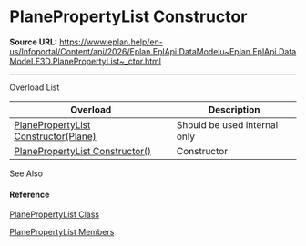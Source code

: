 # PlanePropertyList Constructor

**Source URL:** https://www.eplan.help/en-us/Infoportal/Content/api/2026/Eplan.EplApi.DataModelu~Eplan.EplApi.DataModel.E3D.PlanePropertyList~_ctor.html

---

Overload List

| Overload | Description |
| --- | --- |
| [PlanePropertyList Constructor(Plane)](Eplan.EplApi.DataModelu~Eplan.EplApi.DataModel.E3D.PlanePropertyList~_ctor(Plane).html) | Should be used internal only |
| [PlanePropertyList Constructor()](Eplan.EplApi.DataModelu~Eplan.EplApi.DataModel.E3D.PlanePropertyList~_ctor().html) | Constructor |



See Also

#### Reference

[PlanePropertyList Class](Eplan.EplApi.DataModelu~Eplan.EplApi.DataModel.E3D.PlanePropertyList.html)
  
[PlanePropertyList Members](Eplan.EplApi.DataModelu~Eplan.EplApi.DataModel.E3D.PlanePropertyList_members.html)